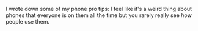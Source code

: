 I wrote down some of my phone pro tips: I feel like it's a weird thing about phones that everyone is on them all the time but you rarely really see *how* people use them.

